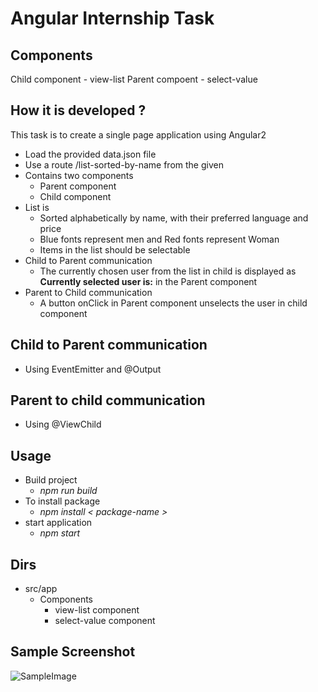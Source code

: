 # Angular Internship Task

## Components

Child component - view-list
Parent compoent - select-value

## How it is developed ?

This task is to create a single page application using Angular2
 - Load the provided data.json file
 - Use a route /list-sorted-by-name from the given 
 - Contains two components 
      * Parent component
      * Child component 
 - List is
      * Sorted alphabetically by name, with their preferred language and price
      * Blue fonts represent men and Red fonts represent Woman
      * Items in the list should be selectable
 - Child to Parent communication
      * The currently chosen user from the list in child is displayed as **Currently selected user is:** in the Parent component
 - Parent to Child communication
      * A button onClick in Parent component unselects the user in child component

## Child to Parent communication
  - Using EventEmitter and @Output 
## Parent to child communication
  - Using @ViewChild

## Usage
* Build project
    * _npm run build_
* To install package
    * _npm install < package-name >_
* start application
    * _npm start_

## Dirs
 * src/app
    * Components
        * view-list component
        * select-value component

## Sample Screenshot
![SampleImage]()

